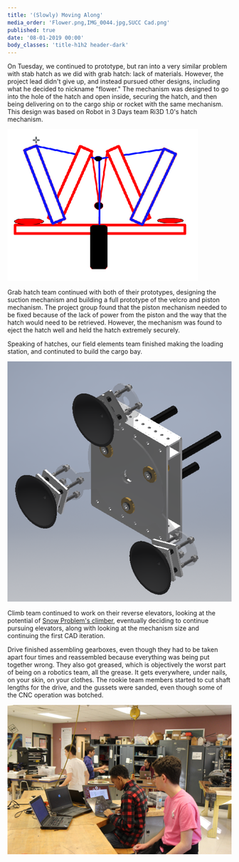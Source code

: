 ```yaml
---
title: '(Slowly) Moving Along'
media_order: 'Flower.png,IMG_0044.jpg,SUCC Cad.png'
published: true
date: '08-01-2019 00:00'
body_classes: 'title-h1h2 header-dark'
---
```


On Tuesday, we continued to prototype, but ran into a very similar problem with stab hatch as we did with grab hatch: lack of materials. However, the project lead didn't give up, and instead pursued other designs, including what he decided to nickname "flower." The mechanism was designed to go into the hole of the hatch and open inside, securing the hatch, and then being delivering on to the cargo ship or rocket with the same mechanism. This design was based on Robot in 3 Days team Ri3D 1.0's hatch mechanism.

![](Flower.png)

Grab hatch team continued with both of their prototypes, designing the suction mechanism and building a full prototype of the velcro and piston mechanism. The project group found that the piston mechanism needed to be fixed because of the lack of power from the piston and the way that the hatch would need to be retrieved. However, the mechanism was found to eject the hatch well and held the hatch extremely securely. 

Speaking of hatches, our field elements team finished making the loading station, and continuted to build the cargo bay. 

![](SUCC%20Cad.png)

Climb team continued to work on their reverse elevators, looking at the potential of [Snow Problem's climber](https://photos.app.goo.gl/iT7hr67wdpntW6xA6), eventually deciding to continue pursuing elevators, along with looking at the mechanism size and continuing the first CAD iteration.

Drive finished assembling gearboxes, even though they had to be taken apart four times and reassembled because everything was being put together wrong. They also got greased, which is objectively the worst part of being on a robotics team, all the grease. It gets everywhere, under nails, on your skin, on your clothes. The rookie team members started to cut shaft lengths for the drive, and the gussets were sanded, even though some of the CNC operation was botched. 

![](IMG_0044.jpg)